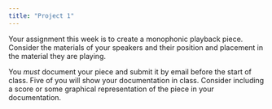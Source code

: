 ```yaml
---
title: "Project 1"
---
```


Your assignment this week is to create a monophonic playback piece. Consider the materials of your speakers and their position and placement in the material they are playing.  

You _must_ document your piece and submit it by email before the start of class. Five of you will show your documentation in class. Consider including a score or some graphical representation of the piece in your documentation.  
